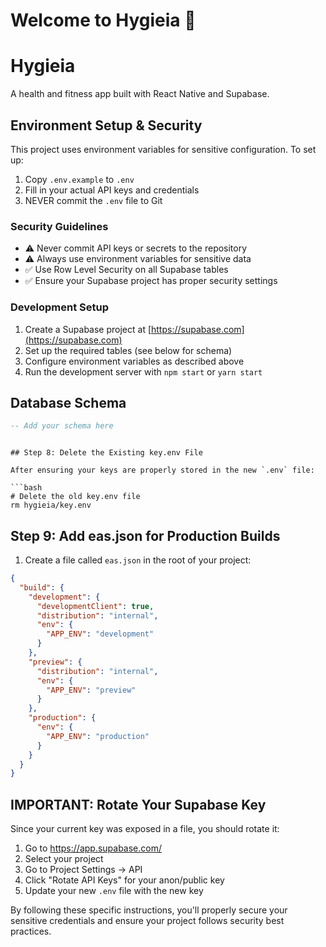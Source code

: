 # Welcome to Hygieia 👋

# Hygieia

A health and fitness app built with React Native and Supabase.

## Environment Setup & Security

This project uses environment variables for sensitive configuration. To set up:

1. Copy `.env.example` to `.env`
2. Fill in your actual API keys and credentials
3. NEVER commit the `.env` file to Git

### Security Guidelines

- ⚠️ Never commit API keys or secrets to the repository
- ⚠️ Always use environment variables for sensitive data
- ✅ Use Row Level Security on all Supabase tables
- ✅ Ensure your Supabase project has proper security settings

### Development Setup

1. Create a Supabase project at [https://supabase.com](https://supabase.com)
2. Set up the required tables (see below for schema)
3. Configure environment variables as described above
4. Run the development server with `npm start` or `yarn start`

## Database Schema

```sql
-- Add your schema here
```
```

## Step 8: Delete the Existing key.env File

After ensuring your keys are properly stored in the new `.env` file:

```bash
# Delete the old key.env file
rm hygieia/key.env
```

## Step 9: Add eas.json for Production Builds

1. Create a file called `eas.json` in the root of your project:

```json
{
  "build": {
    "development": {
      "developmentClient": true,
      "distribution": "internal",
      "env": {
        "APP_ENV": "development"
      }
    },
    "preview": {
      "distribution": "internal",
      "env": {
        "APP_ENV": "preview"
      }
    },
    "production": {
      "env": {
        "APP_ENV": "production"
      }
    }
  }
}
```

## IMPORTANT: Rotate Your Supabase Key

Since your current key was exposed in a file, you should rotate it:

1. Go to https://app.supabase.com/
2. Select your project
3. Go to Project Settings → API
4. Click "Rotate API Keys" for your anon/public key
5. Update your new `.env` file with the new key

By following these specific instructions, you'll properly secure your sensitive credentials and ensure your project follows security best practices.